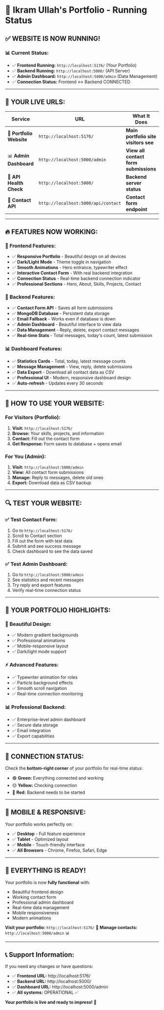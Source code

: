 # 🚀 Ikram Ullah's Portfolio - Running Status

## ✅ **WEBSITE IS NOW RUNNING!**

### 📊 **Current Status:**
- ✅ **Frontend Running:** `http://localhost:5176/` (Your Portfolio)
- ✅ **Backend Running:** `http://localhost:5000/` (API Server)  
- ✅ **Admin Dashboard:** `http://localhost:5000/admin` (Data Management)
- ✅ **Connection Status:** Frontend ↔ Backend CONNECTED

---

## 🎯 **YOUR LIVE URLS:**

| Service | URL | What It Does |
|---------|-----|--------------|
| 🎨 **Portfolio Website** | `http://localhost:5176/` | **Main portfolio site visitors see** |
| 📊 **Admin Dashboard** | `http://localhost:5000/admin` | **View all contact form submissions** |
| 🔧 **API Health Check** | `http://localhost:5000/` | **Backend server status** |
| 📧 **Contact API** | `http://localhost:5000/api/contact` | **Contact form endpoint** |

---

## 🔥 **FEATURES NOW WORKING:**

### 🎨 **Frontend Features:**
- ✅ **Responsive Portfolio** - Beautiful design on all devices
- ✅ **Dark/Light Mode** - Theme toggle in navigation  
- ✅ **Smooth Animations** - Hero entrance, typewriter effect
- ✅ **Interactive Contact Form** - With real backend integration
- ✅ **Connection Status** - Real-time backend connection indicator
- ✅ **Professional Sections** - Hero, About, Skills, Projects, Contact

### 🔧 **Backend Features:**
- ✅ **Contact Form API** - Saves all form submissions
- ✅ **MongoDB Database** - Persistent data storage
- ✅ **Email Fallback** - Works even if database is down
- ✅ **Admin Dashboard** - Beautiful interface to view data
- ✅ **Data Management** - Reply, delete, export contact messages
- ✅ **Real-time Stats** - Total messages, today's count, latest submission

### 📊 **Dashboard Features:**
- ✅ **Statistics Cards** - Total, today, latest message counts
- ✅ **Message Management** - View, reply, delete submissions
- ✅ **Data Export** - Download all contact data as CSV
- ✅ **Professional UI** - Modern, responsive dashboard design
- ✅ **Auto-refresh** - Updates every 30 seconds

---

## 🎯 **HOW TO USE YOUR WEBSITE:**

### **For Visitors (Portfolio):**
1. **Visit:** `http://localhost:5176/`
2. **Browse:** Your skills, projects, and information
3. **Contact:** Fill out the contact form
4. **Get Response:** Form saves to database + opens email

### **For You (Admin):**
1. **Visit:** `http://localhost:5000/admin`
2. **View:** All contact form submissions
3. **Manage:** Reply to messages, delete old ones
4. **Export:** Download data as CSV backup

---

## 🔍 **TEST YOUR WEBSITE:**

### **✅ Test Contact Form:**
1. Go to `http://localhost:5176/`
2. Scroll to Contact section
3. Fill out the form with test data
4. Submit and see success message
5. Check dashboard to see the data saved

### **✅ Test Admin Dashboard:**
1. Go to `http://localhost:5000/admin`
2. See statistics and recent messages
3. Try reply and export features
4. Verify real-time connection status

---

## 🎉 **YOUR PORTFOLIO HIGHLIGHTS:**

### **🎨 Beautiful Design:**
- ✅ Modern gradient backgrounds
- ✅ Professional animations
- ✅ Mobile-responsive layout
- ✅ Dark/light mode support

### **⚡ Advanced Features:**
- ✅ Typewriter animation for roles
- ✅ Particle background effects
- ✅ Smooth scroll navigation
- ✅ Real-time connection monitoring

### **📊 Professional Backend:**
- ✅ Enterprise-level admin dashboard
- ✅ Secure data storage
- ✅ Email integration
- ✅ Export capabilities

---

## 🔧 **CONNECTION STATUS:**

Check the **bottom-right corner** of your portfolio for real-time status:
- 🟢 **Green:** Everything connected and working
- 🟡 **Yellow:** Checking connection
- 🔴 **Red:** Backend needs to be started

---

## 📱 **MOBILE & RESPONSIVE:**

Your portfolio works perfectly on:
- ✅ **Desktop** - Full feature experience
- ✅ **Tablet** - Optimized layout
- ✅ **Mobile** - Touch-friendly interface
- ✅ **All Browsers** - Chrome, Firefox, Safari, Edge

---

## 🚀 **EVERYTHING IS READY!**

Your portfolio is now **fully functional** with:
- Beautiful frontend design
- Working contact form
- Professional admin dashboard
- Real-time data management
- Mobile responsiveness
- Modern animations

**Visit your portfolio:** `http://localhost:5176/` 🎯
**Manage contacts:** `http://localhost:5000/admin` 📊

---

## 📞 **Support Information:**

If you need any changes or have questions:
- ✅ **Frontend URL:** http://localhost:5176/
- ✅ **Backend URL:** http://localhost:5000/
- ✅ **Dashboard URL:** http://localhost:5000/admin
- ✅ **All systems:** OPERATIONAL ✅

**Your portfolio is live and ready to impress! 🌟**


